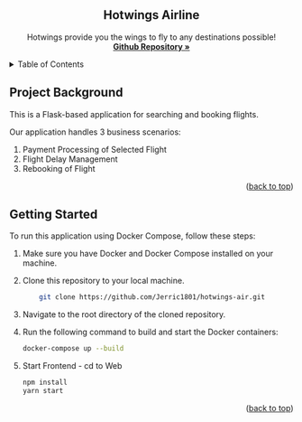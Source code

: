 <a name="readme-top"></a>

<!-- PROJECT SHIELDS -->

<br />
<div align="center">

<h2 align="center">Hotwings Airline</h2>

  <p align="center">
    Hotwings provide you the wings to fly to any destinations possible!
    <br />
    <a href="https://github.com/Jerric1801/hotwings-air"><strong>Github Repository »</strong></a>
  </p>
</div>

<!-- TABLE OF CONTENTS -->
<details>
  <summary>Table of Contents</summary>
  <ol>
    <li>
      <a href="#project-background">Project Background</a>
    </li>
    <li>
      <a href="#getting-started">Getting Started</a>
  </ol>
</details>

<!-- Project Background -->

## Project Background

This is a Flask-based application for searching and booking flights.

Our application handles 3 business scenarios: 
1. Payment Processing of Selected Flight 
2. Flight Delay Management
3. Rebooking of Flight 

<p align="right">(<a href="#readme-top">back to top</a>)</p>

<!-- GETTING STARTED -->

## Getting Started

To run this application using Docker Compose, follow these steps:

1. Make sure you have Docker and Docker Compose installed on your machine.
2. Clone this repository to your local machine.
    ```sh
        git clone https://github.com/Jerric1801/hotwings-air.git
    ```
3. Navigate to the root directory of the cloned repository.
4. Run the following command to build and start the Docker containers:

   ```bash
   docker-compose up --build
   ```
5. Start Frontend - cd to Web

   ```bash
   npm install
   yarn start 
   ```

<p align="right">(<a href="#readme-top">back to top</a>)</p>

